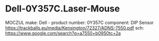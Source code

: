 # Dell-0Y357C.Laser-Mouse
MOCZUL make: Dell - product number: 0Y357C  component: DIP Sensor https://trackballs.eu/media/Kensington/72327/ADNS-7550.pdf sch: https://www.google.com/search?q=a7550+b0950tc+2a
